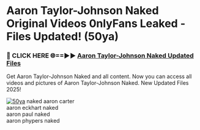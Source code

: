 # Aaron Taylor-Johnson Naked Original Videos 0nlyFans Leaked - Files Updated! (50ya)

<h3>🔴 CLICK HERE 🌐==►► <a href="https://tinyurl.com/yckcrads" rel="nofollow">Aaron Taylor-Johnson Naked Updated Files</a></h3>

Get Aaron Taylor-Johnson Naked and all content. Now you can access all videos and pictures of Aaron Taylor-Johnson Naked. New Updated Files 2025!

[![50ya](https://i.imgur.com/hpKpOFt.gif)](https://tinyurl.com/yckcrads)
naked aaron carter<br>
aaron eckhart naked<br>
aaron paul naked<br>
aaron phypers naked